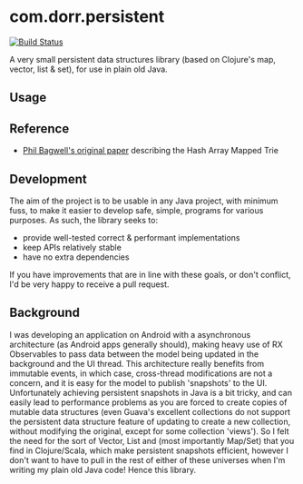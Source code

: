 # com.dorr.persistent
[![Build Status](https://travis-ci.org/DouglasOrr/Persistent.svg?branch=master)](https://travis-ci.org/DouglasOrr/Persistent)

A very small persistent data structures library (based on Clojure's map, vector, list & set), for use in plain old Java.

## Usage



## Reference

 - [Phil Bagwell's original paper](http://lampwww.epfl.ch/papers/idealhashtrees.pdf) describing the Hash Array Mapped Trie

## Development

The aim of the project is to be usable in any Java project, with minimum fuss, to make it easier to develop safe, simple, programs for various purposes.
As such, the library seeks to:

 - provide well-tested correct & performant implementations
 - keep APIs relatively stable
 - have no extra dependencies

 If you have improvements that are in line with these goals, or don't conflict, I'd be very happy to receive a pull request.

## Background

I was developing an application on Android with a asynchronous architecture (as Android apps generally should), making heavy use of RX Observables to pass data between the model being updated in the background and the UI thread. This architecture really benefits from immutable events, in which case, cross-thread modifications are not a concern, and it is easy for the model to publish 'snapshots' to the UI. Unfortunately achieving persistent snapshots in Java is a bit tricky, and can easily lead to performance problems as you are forced to create copies of mutable data structures (even Guava's excellent collections do not support the persistent data structure feature of updating to create a new collection, without modifying the original, except for some collection 'views'). So I felt the need for the sort of Vector, List and (most importantly Map/Set) that you find in Clojure/Scala, which make persistent snapshots efficient, however I don't want to have to pull in the rest of either of these universes when I'm writing my plain old Java code! Hence this library.

